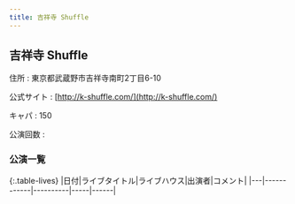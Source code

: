 ```yaml
---
title: 吉祥寺 Shuffle
---
```

## 吉祥寺 Shuffle


住所
:    東京都武蔵野市吉祥寺南町2丁目6-10

公式サイト
:    [http://k-shuffle.com/](http://k-shuffle.com/)

キャパ
:    150

公演回数
: 


### 公演一覧

{:.table-lives}
|日付|ライブタイトル|ライブハウス|出演者|コメント|
|---|------------|----------|-----|------|
